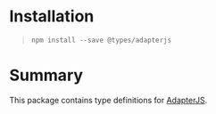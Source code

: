 # Installation
> `npm install --save @types/adapterjs`

# Summary
This package contains type definitions for [AdapterJS](https://github.com/Temasys/AdapterJS).
